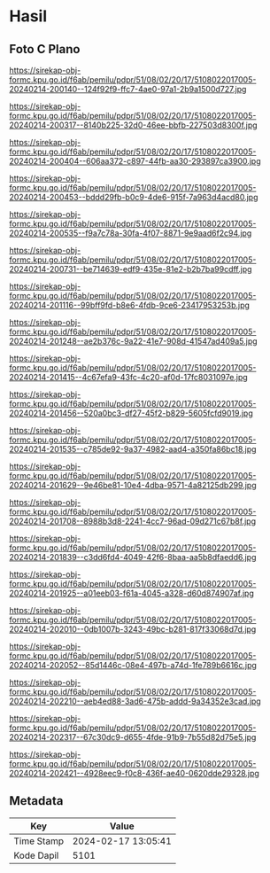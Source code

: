 # Hasil

## Foto C Plano

https://sirekap-obj-formc.kpu.go.id/f6ab/pemilu/pdpr/51/08/02/20/17/5108022017005-20240214-200140--124f92f9-ffc7-4ae0-97a1-2b9a1500d727.jpg

https://sirekap-obj-formc.kpu.go.id/f6ab/pemilu/pdpr/51/08/02/20/17/5108022017005-20240214-200317--8140b225-32d0-46ee-bbfb-227503d8300f.jpg

https://sirekap-obj-formc.kpu.go.id/f6ab/pemilu/pdpr/51/08/02/20/17/5108022017005-20240214-200404--606aa372-c897-44fb-aa30-293897ca3900.jpg

https://sirekap-obj-formc.kpu.go.id/f6ab/pemilu/pdpr/51/08/02/20/17/5108022017005-20240214-200453--bddd29fb-b0c9-4de6-915f-7a963d4acd80.jpg

https://sirekap-obj-formc.kpu.go.id/f6ab/pemilu/pdpr/51/08/02/20/17/5108022017005-20240214-200535--f9a7c78a-30fa-4f07-8871-9e9aad6f2c94.jpg

https://sirekap-obj-formc.kpu.go.id/f6ab/pemilu/pdpr/51/08/02/20/17/5108022017005-20240214-200731--be714639-edf9-435e-81e2-b2b7ba99cdff.jpg

https://sirekap-obj-formc.kpu.go.id/f6ab/pemilu/pdpr/51/08/02/20/17/5108022017005-20240214-201116--99bff9fd-b8e6-4fdb-9ce6-23417953253b.jpg

https://sirekap-obj-formc.kpu.go.id/f6ab/pemilu/pdpr/51/08/02/20/17/5108022017005-20240214-201248--ae2b376c-9a22-41e7-908d-41547ad409a5.jpg

https://sirekap-obj-formc.kpu.go.id/f6ab/pemilu/pdpr/51/08/02/20/17/5108022017005-20240214-201415--4c67efa9-43fc-4c20-af0d-17fc8031097e.jpg

https://sirekap-obj-formc.kpu.go.id/f6ab/pemilu/pdpr/51/08/02/20/17/5108022017005-20240214-201456--520a0bc3-df27-45f2-b829-5605fcfd9019.jpg

https://sirekap-obj-formc.kpu.go.id/f6ab/pemilu/pdpr/51/08/02/20/17/5108022017005-20240214-201535--c785de92-9a37-4982-aad4-a350fa86bc18.jpg

https://sirekap-obj-formc.kpu.go.id/f6ab/pemilu/pdpr/51/08/02/20/17/5108022017005-20240214-201629--9e46be81-10e4-4dba-9571-4a82125db299.jpg

https://sirekap-obj-formc.kpu.go.id/f6ab/pemilu/pdpr/51/08/02/20/17/5108022017005-20240214-201708--8988b3d8-2241-4cc7-96ad-09d271c67b8f.jpg

https://sirekap-obj-formc.kpu.go.id/f6ab/pemilu/pdpr/51/08/02/20/17/5108022017005-20240214-201839--c3dd6fd4-4049-42f6-8baa-aa5b8dfaedd6.jpg

https://sirekap-obj-formc.kpu.go.id/f6ab/pemilu/pdpr/51/08/02/20/17/5108022017005-20240214-201925--a01eeb03-f61a-4045-a328-d60d874907af.jpg

https://sirekap-obj-formc.kpu.go.id/f6ab/pemilu/pdpr/51/08/02/20/17/5108022017005-20240214-202010--0db1007b-3243-49bc-b281-817f33068d7d.jpg

https://sirekap-obj-formc.kpu.go.id/f6ab/pemilu/pdpr/51/08/02/20/17/5108022017005-20240214-202052--85d1446c-08e4-497b-a74d-1fe789b6616c.jpg

https://sirekap-obj-formc.kpu.go.id/f6ab/pemilu/pdpr/51/08/02/20/17/5108022017005-20240214-202210--aeb4ed88-3ad6-475b-addd-9a34352e3cad.jpg

https://sirekap-obj-formc.kpu.go.id/f6ab/pemilu/pdpr/51/08/02/20/17/5108022017005-20240214-202317--67c30dc9-d655-4fde-91b9-7b55d82d75e5.jpg

https://sirekap-obj-formc.kpu.go.id/f6ab/pemilu/pdpr/51/08/02/20/17/5108022017005-20240214-202421--4928eec9-f0c8-436f-ae40-0620dde29328.jpg


## Metadata

| Key        | Value               |
| ---------- | ------------------- |
| Time Stamp | 2024-02-17 13:05:41 |
| Kode Dapil | 5101                |



